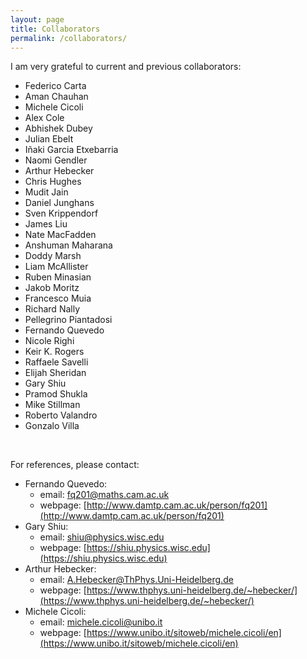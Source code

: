 ```yaml
---
layout: page
title: Collaborators
permalink: /collaborators/
---
```


I am very grateful to current and previous collaborators:

- Federico Carta
- Aman Chauhan
- Michele Cicoli
- Alex Cole
- Abhishek Dubey
- Julian Ebelt
- Iñaki Garcia Etxebarria
- Naomi Gendler
- Arthur Hebecker
- Chris Hughes
- Mudit Jain
- Daniel Junghans
- Sven Krippendorf
- James Liu
- Nate MacFadden
- Anshuman Maharana
- Doddy Marsh
- Liam McAllister
- Ruben Minasian
- Jakob Moritz
- Francesco Muia
- Richard Nally
- Pellegrino Piantadosi
- Fernando Quevedo 
- Nicole Righi
- Keir K. Rogers
- Raffaele Savelli
- Elijah Sheridan
- Gary Shiu
- Pramod Shukla
- Mike Stillman
- Roberto Valandro
- Gonzalo Villa

<br>

For references, please contact:

* Fernando Quevedo: 
    - email: <a href= "mailto:fq201@maths.cam.ac.uk">fq201@maths.cam.ac.uk</a>
    - webpage: [http://www.damtp.cam.ac.uk/person/fq201](http://www.damtp.cam.ac.uk/person/fq201)
* Gary Shiu: 
    - email: <a href= "mailto:shiu@physics.wisc.edu">shiu@physics.wisc.edu</a>
    - webpage: [https://shiu.physics.wisc.edu](https://shiu.physics.wisc.edu)
* Arthur Hebecker: 
    - email: <a href= "mailto:A.Hebecker@ThPhys.Uni-Heidelberg.de">A.Hebecker@ThPhys.Uni-Heidelberg.de</a>
    - webpage: [https://www.thphys.uni-heidelberg.de/~hebecker/](https://www.thphys.uni-heidelberg.de/~hebecker/)
* Michele Cicoli:
    - email: <a href= "mailto:michele.cicoli@unibo.it">michele.cicoli@unibo.it</a>
    - webpage: [https://www.unibo.it/sitoweb/michele.cicoli/en](https://www.unibo.it/sitoweb/michele.cicoli/en)




